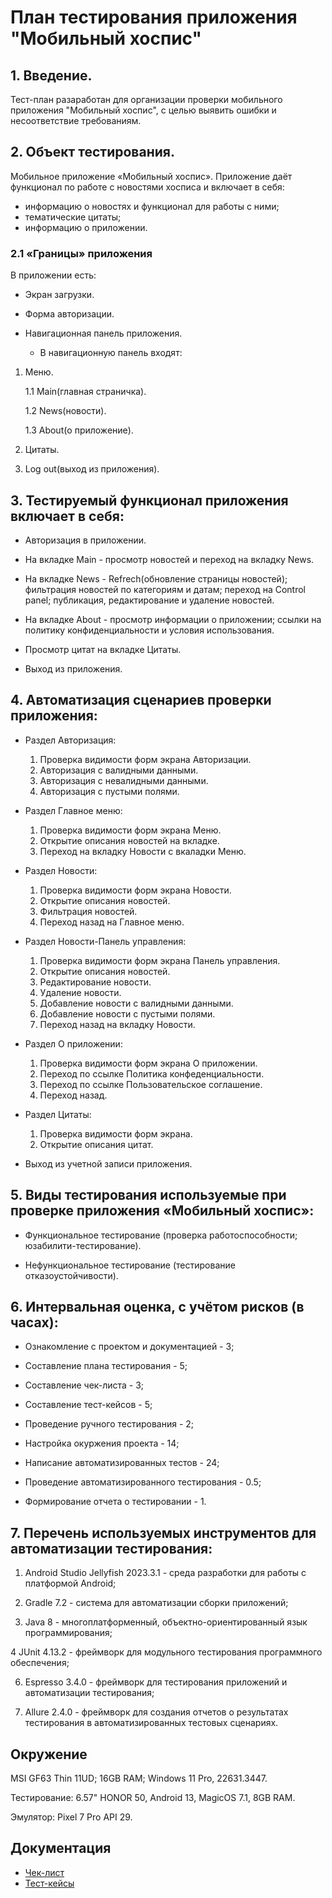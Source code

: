 # **План тестирования приложения "Мобильный хоспис"**

## 1. Введение.
Тест-план разаработан для организации проверки мобильного приложения "Мобильный хоспис", с целью выявить ошибки и несоответствие требованиям.

## 2. Объект тестирования.
Мобильное приложение «Мобильный хоспис».
Приложение даёт функционал по работе с новостями хосписа и включает в себя:

- информацию о новостях и функционал для работы с ними;
- тематические цитаты;
- информацию о приложении.

### 2.1 «Границы» приложения
В приложении есть:

* Экран загрузки.
 
* Форма авторизации.
  
* Навигационная панель приложения.

  - В навигационную панель входят:
    
1. Меню. 
     
   1.1 Main(главная страничка).
     
   1.2 News(новости).
     
   1.3 About(о приложение). 
  
 2. Цитаты.
    
 3. Log out(выход из приложения). 

## 3. Тестируемый функционал приложения включает в себя:

- Авторизация в приложении.
 
- На вкладке Main - просмотр новостей и переход на вкладку News.
 
- На вкладке News  - Refrech(обновление страницы новостей); фильтрация новостей по категориям и датам; переход на Control panel; публикация, редактирование и удаление новостей.
  
- На вкладке About - просмотр информации о приложении; ссылки на политику конфиденциальности и условия использования.

- Просмотр цитат на вкладке Цитаты.

- Выход из приложения.

## 4. Автоматизация сценариев проверки приложения:

- Раздел Авторизация:
  
  1. Проверка видимости форм экрана Авторизации.
  3. Авторизация с валидными данными.
  4. Авторизация с невалидными данными.
  5. Авторизация с пустыми полями.
     
- Раздел Главное меню:
  
  1. Проверка видимости форм экрана Меню.
  2. Открытие описания новостей на вкладке.
  3. Переход на вкладку Новости с вкаладки Меню.
     
- Раздел Новости:
  
  1. Проверка видимости форм экрана Новости.
  2. Открытие описания новостей.
  3. Фильтрация новостей.
  4. Переход назад на Главное меню.
     
- Раздел Новости-Панель управления:
 
  1. Проверка видимости форм экрана Панель управления.
  2. Открытие описания новостей.
  3. Редактирование новости.
  4. Удаление новости.
  5. Добавление новости с валидными данными.
  6. Добавление новости с пустыми полями.
  7. Переход назад на вкладку Новости.
     
- Раздел О приложении:
 
  1. Проверка видимости форм экрана О приложении.
  2. Переход по ссылке Политика конфеденциальности.
  3. Переход по ссылке Пользовательское соглашение.
  4. Переход назад.
     
- Раздел Цитаты:
  
  1. Проверка видимости форм экрана.
  2. Открытие описания цитат.
     
- Выход из учетной записи приложения.
 


## 5. Виды тестирования используемые при проверке приложения «Мобильный хоспис»:

* Функциональное тестирование (проверка работоспособности; юзабилити-тестирование).

* Нефункциональное тестирование (тестирование отказоустойчивости).


## 6. Интервальная оценка, с учётом рисков (в часах):

* Ознакомление с проектом и документацией - 3;
  
* Составление плана тестирования - 5;
  
* Составление чек-листа - 3;
  
* Составление тест-кейсов - 5;

* Проведение ручного тестирования - 2;
  
* Настройка окуржения проекта - 14;
 
* Написание автоматизированных тестов - 24;
  
* Проведение автоматизированного тестирования - 0.5;
  
* Формирование отчета о тестировании - 1.


## 7. Перечень используемых инструментов для автоматизации тестирования:

1. Android Studio Jellyfish 2023.3.1 - среда разработки для работы с платформой Android;

2. Gradle 7.2 - система для автоматизации сборки приложений;
   
3. Java 8 - многоплатформенный, объектно-ориентированный язык программирования;

4 JUnit 4.13.2 - фреймворк для модульного тестирования программного обеспечения;

6. Espresso 3.4.0 - фреймворк для тестирования приложений и автоматизации тестирования;
   
7. Allure 2.4.0 - фреймворк для создания отчетов о результатах тестирования в автоматизированных тестовых сценариях.


## Окружение

MSI GF63 Thin 11UD; 16GB RAM; Windows 11 Pro, 22631.3447.

Тестирование: 6.57" HONOR 50, Android 13, MagicOS 7.1, 8GB RAM.

Эмулятор: Pixel 7 Pro API 29.


## Документация
- [Чек-лист](https://github.com/StavinskayaMarina/Diplom1/blob/main/Check.xlsx)
- [Тест-кейсы](https://github.com/StavinskayaMarina/Diplom1/blob/main/Cases.xlsx)

  
